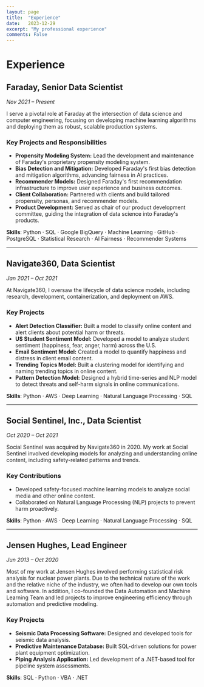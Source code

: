 ```yaml
---
layout: page
title:  "Experience"
date:   2023-12-29
excerpt: "My professional experience"
comments: False
---
```


# Experience  

## Faraday, Senior Data Scientist  

*Nov 2021 – Present*  

I serve a pivotal role at Faraday at the intersection of data science and computer engineering, focusing on developing machine learning algorithms and deploying them as robust, scalable production systems.  

### Key Projects and Responsibilities

- **Propensity Modeling System:** Lead the development and maintenance of Faraday's proprietary propensity modeling system.
- **Bias Detection and Mitigation:** Developed Faraday's first bias detection and mitigation algorithms, advancing fairness in AI practices.
- **Recommender Models:** Designed Faraday's first recommendation infrastructure to improve user experience and business outcomes.
- **Client Collaboration:** Partnered with clients and build tailored propensity, personas, and recommender models.  
- **Product Development:** Served as chair of our product development committee, guiding the integration of data science into Faraday's products.

**Skills**: Python · SQL · Google BigQuery · Machine Learning · GitHub · PostgreSQL · Statistical Research · AI Fairness · Recommender Systems

---

## Navigate360, Data Scientist  

*Jan 2021 – Oct 2021*  

At Navigate360, I oversaw the lifecycle of data science models, including research, development, containerization, and deployment on AWS.  

### Key Projects  

- **Alert Detection Classifier:** Built a model to classify online content and alert clients about potential harm or threats.
- **US Student Sentiment Model:** Developed a model to analyze student sentiment (happiness, fear, anger, harm) across the U.S.
- **Email Sentiment Model:** Created a model to quantify happiness and distress in client email content.
- **Trending Topics Model:** Built a clustering model for identifying and naming trending topics in online content.
- **Pattern Detection Model:** Designed a hybrid time-series and NLP model to detect threats and self-harm signals in online communications.

**Skills**: Python · AWS · Deep Learning · Natural Language Processing · SQL  

---

## Social Sentinel, Inc., Data Scientist  

*Oct 2020 – Oct 2021*  

Social Sentinel was acquired by Navigate360 in 2020. My work at Social Sentinel involved developing models for analyzing and understanding online content, including safety-related patterns and trends.  

### Key Contributions  

- Developed safety-focused machine learning models to analyze social media and other online content.
- Collaborated on Natural Language Processing (NLP) projects to prevent harm proactively.  

**Skills**: Python · AWS · Deep Learning · Natural Language Processing · SQL  

---

## Jensen Hughes, Lead Engineer  

*Jun 2013 – Oct 2020*  

Most of my work at Jensen Hughes involved performing statistical risk analysis for nuclear power plants. Due to the technical nature of the work and the relative niche of the industry, we often had to develop our own tools and software.
In addition, I co-founded the Data Automation and Machine Learning Team and led projects to improve engineering efficiency through automation and predictive modeling.  

### Key Projects  

- **Seismic Data Processing Software:** Designed and developed tools for seismic data analysis.
- **Predictive Maintenance Database:** Built SQL-driven solutions for power plant equipment optimization.
- **Piping Analysis Application:** Led development of a .NET-based tool for pipeline system assessments.  

**Skills**: SQL · Python · VBA · .NET  

